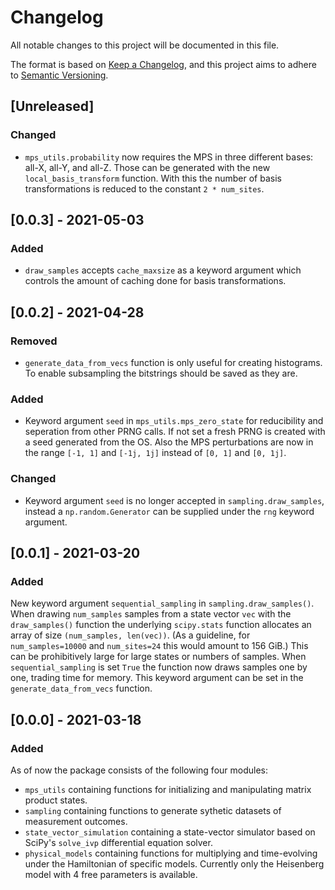 # Changelog
All notable changes to this project will be documented in this file.

The format is based on [Keep a Changelog](https://keepachangelog.com/en/1.0.0/),
and this project aims to adhere to [Semantic Versioning](https://semver.org/spec/v2.0.0.html).

## [Unreleased]
### Changed
- `mps_utils.probability` now requires the MPS in three different bases: all-X, all-Y, and all-Z.
Those can be generated with the new `local_basis_transform` function. With this the number of basis
transformations is reduced to the constant `2 * num_sites`.

## [0.0.3] - 2021-05-03
### Added
- `draw_samples` accepts `cache_maxsize` as a keyword argument which controls the amount of caching
done for basis transformations.

## [0.0.2] - 2021-04-28
### Removed
- `generate_data_from_vecs` function is only useful for creating histograms. To enable subsampling
the bitstrings should be saved as they are.
### Added
- Keyword argument `seed` in `mps_utils.mps_zero_state` for reducibility and seperation from other
PRNG calls. If not set a fresh PRNG is created with a seed generated from the OS. Also the MPS
perturbations are now in the range `[-1, 1]` and `[-1j, 1j]` instead of `[0, 1]` and `[0, 1j]`.
### Changed
- Keyword argument `seed` is no longer accepted in `sampling.draw_samples`, instead a `np.random.Generator`
can be supplied under the `rng` keyword argument.

## [0.0.1] - 2021-03-20
### Added
New keyword argument `sequential_sampling` in `sampling.draw_samples()`.
When drawing `num_samples` samples from a state vector `vec` with the `draw_samples()`
function the underlying `scipy.stats` function allocates an array of size `(num_samples, len(vec))`.
(As a guideline, for `num_samples=10000` and `num_sites=24` this would amount to 156 GiB.)
This can be prohibitively large for large states or numbers of samples.
When `sequential_sampling` is set `True` the function now draws samples one by one, trading time for
memory.
This keyword argument can be set in the `generate_data_from_vecs` function.

## [0.0.0] - 2021-03-18
### Added
As of now the package consists of the following four modules:
- `mps_utils` containing functions for initializing and manipulating matrix product states.
- `sampling` containing functions to generate sythetic datasets of measurement outcomes.
- `state_vector_simulation` containing a state-vector simulator based on SciPy's `solve_ivp`
differential equation solver.
- `physical_models` containing functions for multiplying and time-evolving under the Hamiltonian
of specific models. Currently only the Heisenberg model with 4 free parameters is available.